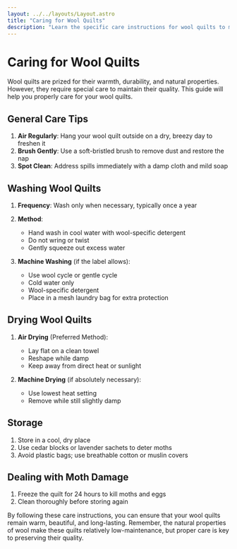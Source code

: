 ```yaml
---
layout: ../../layouts/Layout.astro
title: "Caring for Wool Quilts"
description: "Learn the specific care instructions for wool quilts to maintain their warmth and beauty."
---
```


# Caring for Wool Quilts

Wool quilts are prized for their warmth, durability, and natural properties. However, they require special care to maintain their quality. This guide will help you properly care for your wool quilts.

## General Care Tips

1. **Air Regularly**: Hang your wool quilt outside on a dry, breezy day to freshen it
2. **Brush Gently**: Use a soft-bristled brush to remove dust and restore the nap
3. **Spot Clean**: Address spills immediately with a damp cloth and mild soap

## Washing Wool Quilts

1. **Frequency**: Wash only when necessary, typically once a year
2. **Method**:
   - Hand wash in cool water with wool-specific detergent
   - Do not wring or twist
   - Gently squeeze out excess water

3. **Machine Washing** (if the label allows):
   - Use wool cycle or gentle cycle
   - Cold water only
   - Wool-specific detergent
   - Place in a mesh laundry bag for extra protection

## Drying Wool Quilts

1. **Air Drying** (Preferred Method):
   - Lay flat on a clean towel
   - Reshape while damp
   - Keep away from direct heat or sunlight

2. **Machine Drying** (if absolutely necessary):
   - Use lowest heat setting
   - Remove while still slightly damp

## Storage

1. Store in a cool, dry place
2. Use cedar blocks or lavender sachets to deter moths
3. Avoid plastic bags; use breathable cotton or muslin covers

## Dealing with Moth Damage

1. Freeze the quilt for 24 hours to kill moths and eggs
2. Clean thoroughly before storing again

By following these care instructions, you can ensure that your wool quilts remain warm, beautiful, and long-lasting. Remember, the natural properties of wool make these quilts relatively low-maintenance, but proper care is key to preserving their quality.